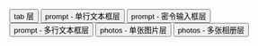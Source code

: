 <div class="layui-btn-container">
  <button type="button" class="layui-btn layui-btn-primary" lay-on="test-tips-tab">tab 层</button>
  <button type="button" class="layui-btn layui-btn-primary" lay-on="test-tips-prompt-0">prompt - 单行文本框层</button>
  <button type="button" class="layui-btn layui-btn-primary" lay-on="test-tips-prompt-1">prompt - 密令输入框层</button>
  <button type="button" class="layui-btn layui-btn-primary" lay-on="test-tips-prompt-2">prompt - 多行文本框层</button>
  <button type="button" class="layui-btn layui-btn-primary" lay-on="test-tips-photos-one">photos - 单张图片层</button>
  <button type="button" class="layui-btn layui-btn-primary" lay-on="test-tips-photos">photos - 多张相册层</button>
</div>

<script>
layui.use(function(){
  var layer = layui.layer;
  var util = layui.util;

  // 事件
  util.on('lay-on', {
    'test-tips-tab': function(){
      layer.tab({
        area: ['600px', '300px'],
        tab: [{
          title: 'Title 1', 
          content: '<div style="padding: 16px;">tabs content 111</div>'
        }, {
          title: 'Title 2', 
          content: '<div style="padding: 16px;">tabs content 222</div>'
        }, {
          title: 'Title 3', 
          content: '<div style="padding: 16px;">tabs content 333</div>'
        }],
        shadeClose: true
      });
    },
    'test-tips-prompt-0': function(){
      layer.prompt({title: '请输入文本'}, function(value, index, elem){
        if(value === '') return elem.focus();
        layer.msg('获得：'+ util.escape(value)); // 显示 value
        // 关闭 prompt
        layer.close(index);
      });
    },
    'test-tips-prompt-1': function(){
      layer.prompt({title: '请输入密令', formType: 1}, function(value, index, elem){
        if(value === '') return elem.focus();
        layer.msg('获得：'+ util.escape(value)); // 显示 value
        // 关闭 prompt
        layer.close(index);
      });
    },
    'test-tips-prompt-2': function(){
      layer.prompt({title: '请输入文本', formType: 2}, function(value, index, elem){
        if(value === '') return elem.focus();
        layer.msg('获得：'+ util.escape(value)); // 显示 value
        // 关闭 prompt
        layer.close(index);
      });
    },
    'test-tips-photos-one': function(){
      layer.photos({
        photos: {
          "title": "Photos Demo",
          "start": 0,
          "data": [
            {
              "alt": "浩瀚宇宙",
              "pid": 5,
              "src": "https://unpkg.com/outeres/demo/outer-space.jpg",
            }
          ]
        },
        hideFooter: true // 是否隐藏底部栏 --- 2.8+
      });
    },
    'test-tips-photos': function(){
      layer.photos({
        photos: {
          "title": "Photos Demo",
          "start": 0,
          "data": [
            {
              "alt": "layer",
              "pid": 1,
              "src": "https://unpkg.com/outeres/demo/layer.png",
            },
            {
              "alt": "壁纸",
              "pid": 3,
              "src": "https://unpkg.com/outeres/demo/000.jpg",
            },
            {
              "alt": "浩瀚宇宙",
              "pid": 5,
              "src": "https://unpkg.com/outeres/demo/outer-space.jpg",
            }
          ]
        }
      });
    }
  })
});
</script>